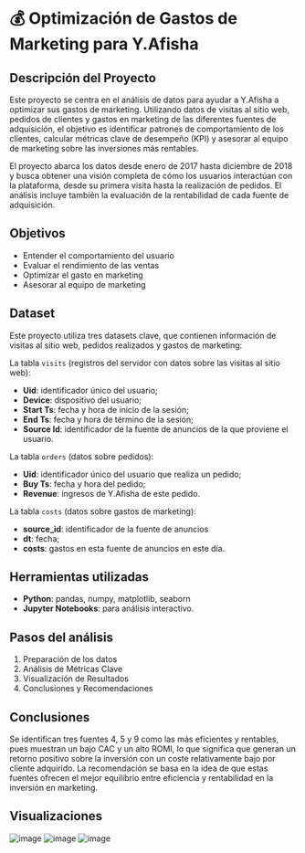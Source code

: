 # 💰 Optimización de Gastos de Marketing para Y.Afisha

## Descripción del Proyecto
Este proyecto se centra en el análisis de datos para ayudar a Y.Afisha a optimizar sus gastos de marketing. Utilizando datos de visitas al sitio web, pedidos de clientes y gastos en marketing de las diferentes fuentes de adquisición, el objetivo es identificar patrones de comportamiento de los clientes, calcular métricas clave de desempeño (KPI) y asesorar al equipo de marketing sobre las inversiones más rentables.

El proyecto abarca los datos desde enero de 2017 hasta diciembre de 2018 y busca obtener una visión completa de cómo los usuarios interactúan con la plataforma, desde su primera visita hasta la realización de pedidos. El análisis incluye también la evaluación de la rentabilidad de cada fuente de adquisición.

## Objetivos
- Entender el comportamiento del usuario
- Evaluar el rendimiento de las ventas
- Optimizar el gasto en marketing
- Asesorar al equipo de marketing

## Dataset
Este proyecto utiliza tres datasets clave, que contienen información de visitas al sitio web, pedidos realizados y gastos de marketing:

La tabla `visits` (registros del servidor con datos sobre las visitas al sitio web):
- **Uid**: identificador único del usuario;
- **Device**: dispositivo del usuario;
- **Start Ts**: fecha y hora de inicio de la sesión;
- **End Ts**: fecha y hora de término de la sesión;
- **Source Id**: identificador de la fuente de anuncios de la que proviene el usuario.

La tabla `orders` (datos sobre pedidos):
- **Uid**: identificador único del usuario que realiza un pedido;
- **Buy Ts**: fecha y hora del pedido;
- **Revenue**: ingresos de Y.Afisha de este pedido.

La tabla `costs` (datos sobre gastos de marketing):
- **source_id**: identificador de la fuente de anuncios
- **dt**: fecha;
- **costs**: gastos en esta fuente de anuncios en este día.

## Herramientas utilizadas
- **Python**: pandas, numpy, matplotlib, seaborn
- **Jupyter Notebooks**: para análisis interactivo.

## Pasos del análisis
1. Preparación de los datos
2. Análisis de Métricas Clave
3. Visualización de Resultados
4. Conclusiones y Recomendaciones

## Conclusiones
Se identifican tres fuentes 4, 5 y 9 como las más eficientes y rentables, pues muestran un bajo CAC y un alto ROMI, lo que significa que generan un retorno positivo sobre la inversión con un coste relativamente bajo por cliente adquirido. La recomendación se basa en la idea de que estas fuentes ofrecen el mejor equilibrio entre eficiencia y rentabilidad en la inversión en marketing.

## Visualizaciones
![image](https://github.com/user-attachments/assets/dc408c48-875d-4d29-8a12-1694293cec95)
![image](https://github.com/user-attachments/assets/b80ba1a7-138d-49d5-a9d4-ac5c33cbeae6)
![image](https://github.com/user-attachments/assets/01bd301f-c470-4f71-a1fe-f62469f2ddfa)





